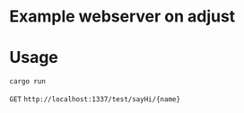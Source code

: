 # Example webserver on adjust

# Usage
```bash
cargo run
```

``GET`` ``http://localhost:1337/test/sayHi/{name}``